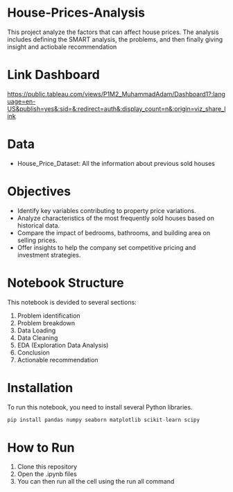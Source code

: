 # House-Prices-Analysis

This project analyze the factors that can affect house prices. The analysis includes defining the SMART analysis, the problems, and then finally giving insight and actiobale recommendation

# Link Dashboard

https://public.tableau.com/views/P1M2_MuhammadAdam/Dashboard1?:language=en-US&publish=yes&:sid=&:redirect=auth&:display_count=n&:origin=viz_share_link

# Data

- House_Price_Dataset: All the information about previous sold houses

# Objectives

- Identify key variables contributing to property price variations.
- Analyze characteristics of the most frequently sold houses based on historical data.
- Compare the impact of bedrooms, bathrooms, and building area on selling prices.
- Offer insights to help the company set competitive pricing and investment strategies.

# Notebook Structure

This notebook is devided to several sections:

1. Problem identification
2. Problem breakdown
3. Data Loading
4. Data Cleaning
5. EDA (Exploration Data Analysis)
6. Conclusion
7. Actionable recommendation

# Installation

To run this notebook, you need to install several Python libraries.
```py
pip install pandas numpy seaborn matplotlib scikit-learn scipy
```

# How to Run

1. Clone this repository
2. Open the .ipynb files
3. You can then run all the cell using the run all command
